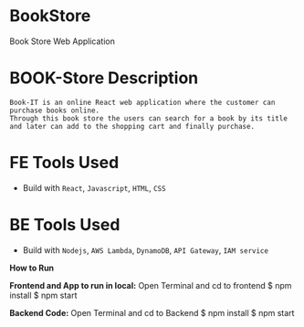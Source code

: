 # BookStore
Book Store Web Application

# BOOK-Store Description
    Book-IT is an online React web application where the customer can purchase books online.
    Through this book store the users can search for a book by its title and later can add to the shopping cart and finally purchase.
    
# FE Tools Used
- Build with `React`, `Javascript`, `HTML`, `CSS`

# BE Tools Used
- Build with `Nodejs`, `AWS Lambda`, `DynamoDB`, `API Gateway`, `IAM service`

**How to Run**

**Frontend and App to run in local:**
Open Terminal and cd to frontend
$ npm install
$ npm start

**Backend Code:**
Open Terminal and cd to Backend
$ npm install
$ npm start
    
